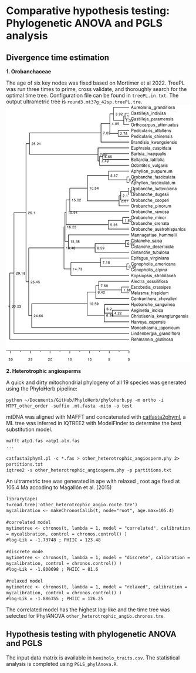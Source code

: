 # Comparative hypothesis testing: Phylogenetic ANOVA and PGLS analysis

## Divergence time estimation

**1. Orobanchaceae**

The age of six key nodes was fixed based on Mortimer et al 2022. TreePL was run three times to prime, cross validate, and thoroughly search for the optimal time tree. Configuration file can be found in `treePL.in.txt`. The output ultrametric tree is `round3.mt37g_42sp.treePL.tre`.
<img src="./Orobanchaceae_timetree.png" width="570" height="700">

**2. Heterotrophic angiosperms**

A quick and dirty mitochondrial phylogeny of all 19 species was generated using the PhyloHerb pipeline:

```
python ~/Documents/GitHub/PhyloHerb/phyloherb.py -m ortho -i MTPT_other_order -suffix .mt.fasta -mito -o test
```
mtDNA was aligned with MAFFT and concatenated with [catfasta2phyml](https://github.com/nylander/catfasta2phyml), a ML tree was inferred in IQTREE2 with ModelFinder to determine the best substitution model. 
```
mafft atp1.fas >atp1.aln.fas
...

catfasta2phyml.pl -c *.fas > other_heterotrophic_angiosperm.phy 2> partitions.txt
iqtree2 -s other_heterotrophic_angiosperm.phy -p partitions.txt
```

An ultrametric tree was generated in ape with relaxed , root age fixed at 105.4 Ma accoding to Magallón et al. (2015)
```
library(ape)
t=read.tree('other_heterotrophic_angio.roote.tre')
mycalibration <- makeChronosCalib(t, node="root", age.max=105.4)

#correlated model
mytimetree <- chronos(t, lambda = 1, model = "correlated", calibration = mycalibration, control = chronos.control() )
#log-Lik = -1.73748 ; PHIIC = 123.48 

#discrete mode
mytimetree <- chronos(t, lambda = 1, model = "discrete", calibration = mycalibration, control = chronos.control() )
#log-Lik = -1.800698 ; PHIIC = 81.6

#relaxed model
mytimetree <- chronos(t, lambda = 1, model = "relaxed", calibration = mycalibration, control = chronos.control() )
#log-Lik = -1.886355 ; PHIIC = 126.25 
```
The correlated model has the highest log-like and the time tree was selected for PhylANOVA `other_heterotrophic_angio.chronos.tre`.

## Hypothesis testing with phylogenetic ANOVA and PGLS

The input data matrix is available in `hemiholo_traits.csv`. The statistical analysis is completed using `PGLS_phylAnova.R`.
